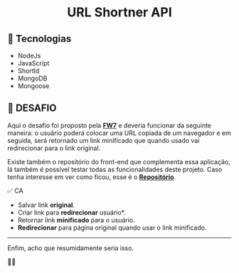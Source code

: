 <h1 align="center">URL Shortner API</h1>

## 🚀 Tecnologias

- NodeJs
- JavaScript
- ShortId
- MongoDB
- Mongoose

## 🎯 DESAFIO

Aqui o desafio foi proposto pela **[FW7](https://github.com/fw7-solucoes)** e deveria funcionar da seguinte maneira: o usuário poderá colocar uma URL copiada de um navegador e em seguida, será retornado um link minificado que quando usado vai redirecionar para o link original.

Existe também o repositório do front-end que complementa essa aplicação, lá também é possível testar todas as funcionalidades deste projeto. Caso tenha interesse em ver como ficou, esse é o **[Repositório](https://github.com/mateusVarela/url_shortner)**.

✅ CA
- Salvar link **original**.
- Criar link para **redirecionar** usuário*.
- Retornar link **minificado** para o usuário.
- **Redirecionar** para página original quando usar o link minificado.

---

Enfim, acho que resumidamente seria isso.

👊😄
